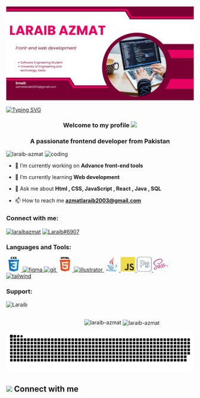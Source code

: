 ![logo](https://github.com/Laraib-Azmat/Laraib-Azmat/blob/main/banner.png)

<a href="https://git.io/typing-svg"><img src="https://readme-typing-svg.demolab.com?font=Indie+Flower&size=35&pause=100&color=4d1601&center=true&vCenter=true&width=500&lines=Hi!+My+name+is+Laraib+Azmat;Good+to+see+you+there!" alt="Typing SVG" /></a>
<h3 align="center">
  Welcome to my profile 
  <img src="https://media.giphy.com/media/hvRJCLFzcasrR4ia7z/giphy.gif" width="28">
</h3>
<h3 align="center">A passionate frontend developer from Pakistan</h3>

<img align="right" alt="coding"  width="400" src= "https://www.liveagood.life/community/wp-content/uploads/sites/2/2021/12/59311-girl-working-on-laptop-lottie-animation.gif">

<p align="left"> <img src="https://komarev.com/ghpvc/?username=laraib-azmat&label=Profile%20views&color=0e75b6&style=flat" alt="laraib-azmat" /> </p>

- 🔭 I’m currently working on **Advance front-end tools**

- 🌱 I’m currently learning **Web development**

- 💬 Ask me about **Html , CSS, JavaScript , React , Java , SQL**

- 📫 How to reach me **azmatlaraib2003@gmail.com**

<h3 align="left">Connect with me:</h3>
<p align="left">
<a href="https://linkedin.com/in/laraibazmat" target="blank"><img align="center" src="https://raw.githubusercontent.com/rahuldkjain/github-profile-readme-generator/master/src/images/icons/Social/linked-in-alt.svg" alt="laraibazmat" height="30" width="40" /></a>
<a href="https://discord.gg/Laraib#6907" target="blank"><img align="center" src="https://raw.githubusercontent.com/rahuldkjain/github-profile-readme-generator/master/src/images/icons/Social/discord.svg" alt="Laraib#6907" height="30" width="40" /></a>
</p>

<h3 align="left">Languages and Tools:</h3>
<p align="left"> <a href="https://www.w3schools.com/css/" target="_blank" rel="noreferrer"> <img src="https://raw.githubusercontent.com/devicons/devicon/master/icons/css3/css3-original-wordmark.svg" alt="css3" width="40" height="40"/> </a> <a href="https://www.figma.com/" target="_blank" rel="noreferrer"> <img src="https://www.vectorlogo.zone/logos/figma/figma-icon.svg" alt="figma" width="40" height="40"/> </a> <a href="https://git-scm.com/" target="_blank" rel="noreferrer"> <img src="https://www.vectorlogo.zone/logos/git-scm/git-scm-icon.svg" alt="git" width="40" height="40"/> </a> <a href="https://www.w3.org/html/" target="_blank" rel="noreferrer"> <img src="https://raw.githubusercontent.com/devicons/devicon/master/icons/html5/html5-original-wordmark.svg" alt="html5" width="40" height="40"/> </a> <a href="https://www.adobe.com/in/products/illustrator.html" target="_blank" rel="noreferrer"> <img src="https://www.vectorlogo.zone/logos/adobe_illustrator/adobe_illustrator-icon.svg" alt="illustrator" width="40" height="40"/> </a> <a href="https://www.java.com" target="_blank" rel="noreferrer"> <img src="https://raw.githubusercontent.com/devicons/devicon/master/icons/java/java-original.svg" alt="java" width="40" height="40"/> </a> <a href="https://developer.mozilla.org/en-US/docs/Web/JavaScript" target="_blank" rel="noreferrer"> <img src="https://raw.githubusercontent.com/devicons/devicon/master/icons/javascript/javascript-original.svg" alt="javascript" width="40" height="40"/> </a> <a href="https://www.photoshop.com/en" target="_blank" rel="noreferrer"> <img src="https://raw.githubusercontent.com/devicons/devicon/master/icons/photoshop/photoshop-line.svg" alt="photoshop" width="40" height="40"/> </a> <a href="https://sass-lang.com" target="_blank" rel="noreferrer"> <img src="https://raw.githubusercontent.com/devicons/devicon/master/icons/sass/sass-original.svg" alt="sass" width="40" height="40"/> </a> <a href="https://tailwindcss.com/" target="_blank" rel="noreferrer"> <img src="https://www.vectorlogo.zone/logos/tailwindcss/tailwindcss-icon.svg" alt="tailwind" width="40" height="40"/> </a> </p>

<h3 align="left">Support:</h3>
<p><a href="https://www.buymeacoffee.com/Laraib"> <img align="left" src="https://cdn.buymeacoffee.com/buttons/v2/default-yellow.png" height="50" width="210" alt="Laraib" /></a></p><br><br>

<p><img align="left" src="https://github-readme-stats.vercel.app/api/top-langs?username=laraib-azmat&show_icons=true&locale=en&layout=compact" alt="laraib-azmat" /></p>

<p>&nbsp;<img align="center" src="https://github-readme-stats.vercel.app/api?username=laraib-azmat&show_icons=true&locale=en" alt="laraib-azmat" /></p>


<div align="center">
  <a href="#">
  <img  src="https://github.com/1999AZZAR/1999AZZAR/blob/main/resources/img/grid-snake.svg"
       alt="snake" /></a>
</div>

## <img src="https://media.giphy.com/media/iY8CRBdQXODJSCERIr/giphy.gif" width="30px"> Connect with me
